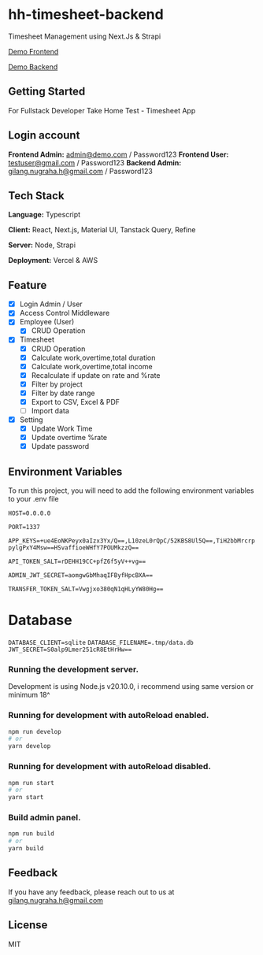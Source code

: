 # hh-timesheet-backend

Timesheet Management using Next.Js & Strapi

[Demo Frontend](https://timesheet-demo.gilanglie.com)

[Demo Backend](https://api-timesheet-demo.gilanglie.com)

## Getting Started

For Fullstack Developer Take Home Test - Timesheet App

## Login account

**Frontend Admin:** admin@demo.com / Password123
**Frontend User:** testuser@gmail.com / Password123
**Backend Admin:** gilang.nugraha.h@gmail.com / Password123

## Tech Stack

**Language:** Typescript

**Client:** React, Next.js, Material UI, Tanstack Query, Refine

**Server:** Node, Strapi

**Deployment:** Vercel & AWS

## Feature

- [x] Login Admin / User
- [x] Access Control Middleware
- [x] Employee (User)
  - [x] CRUD Operation
- [x] Timesheet
  - [x] CRUD Operation
  - [x] Calculate work,overtime,total duration
  - [x] Calculate work,overtime,total income
  - [x] Recalculate if update on rate and %rate
  - [x] Filter by project
  - [x] Filter by date range
  - [x] Export to CSV, Excel & PDF
  - [ ] Import data
- [x] Setting
  - [x] Update Work Time
  - [x] Update overtime %rate
  - [x] Update password

## Environment Variables

To run this project, you will need to add the following environment variables to your .env file

`HOST=0.0.0.0`

`PORT=1337`

`APP_KEYS=+ue4EoNKPeyx0aIzx3Yx/Q==,L10zeL0rQpC/52KBS8Ul5Q==,TiH2bbMrcrppylgPxY4Msw==HSvaffioeWHfY7POUMkzzQ==`

`API_TOKEN_SALT=rDEHH19CC+pfZ6f5yV++vg==`

`ADMIN_JWT_SECRET=aomgwGbMhaqIFByfHpcBXA==`

`TRANSFER_TOKEN_SALT=Vwgjxo380qN1qHLyYW80Hg==`

# Database

`DATABASE_CLIENT=sqlite`
`DATABASE_FILENAME=.tmp/data.db`
`JWT_SECRET=S0alp9Lmer251cR8EtHrHw==`

### Running the development server.

Development is using Node.js v20.10.0, i recommend using same version or minimum 18^

### Running for development with autoReload enabled.

```bash
npm run develop
# or
yarn develop
```

### Running for development with autoReload disabled.

```bash
npm run start
# or
yarn start
```

### Build admin panel.

```bash
npm run build
# or
yarn build
```

## Feedback

If you have any feedback, please reach out to us at gilang.nugraha.h@gmail.com

## License

MIT
